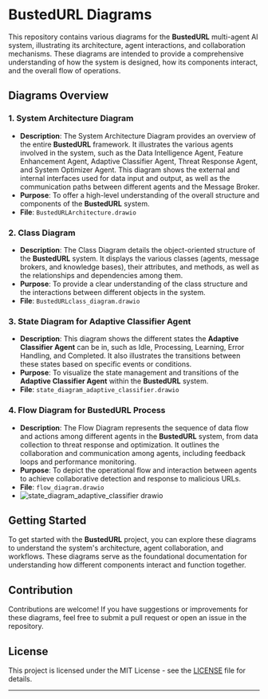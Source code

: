 # BustedURL Diagrams

This repository contains various diagrams for the **BustedURL** multi-agent AI system, illustrating its architecture, agent interactions, and collaboration mechanisms. These diagrams are intended to provide a comprehensive understanding of how the system is designed, how its components interact, and the overall flow of operations.

## Diagrams Overview

### 1. **System Architecture Diagram**

- **Description**: The System Architecture Diagram provides an overview of the entire **BustedURL** framework. It illustrates the various agents involved in the system, such as the Data Intelligence Agent, Feature Enhancement Agent, Adaptive Classifier Agent, Threat Response Agent, and System Optimizer Agent. This diagram shows the external and internal interfaces used for data input and output, as well as the communication paths between different agents and the Message Broker.
- **Purpose**: To offer a high-level understanding of the overall structure and components of the **BustedURL** system.
- **File**: `BustedURLArchitecture.drawio`

### 2. **Class Diagram**

- **Description**: The Class Diagram details the object-oriented structure of the **BustedURL** system. It displays the various classes (agents, message brokers, and knowledge bases), their attributes, and methods, as well as the relationships and dependencies among them.
- **Purpose**: To provide a clear understanding of the class structure and the interactions between different objects in the system.
- **File**: `BustedURLclass_diagram.drawio`

### 3. **State Diagram for Adaptive Classifier Agent**

- **Description**: This diagram shows the different states the **Adaptive Classifier Agent** can be in, such as Idle, Processing, Learning, Error Handling, and Completed. It also illustrates the transitions between these states based on specific events or conditions.
- **Purpose**: To visualize the state management and transitions of the **Adaptive Classifier Agent** within the **BustedURL** system.
- **File**: `state_diagram_adaptive_classifier.drawio`

### 4. **Flow Diagram for BustedURL Process**

- **Description**: The Flow Diagram represents the sequence of data flow and actions among different agents in the **BustedURL** system, from data collection to threat response and optimization. It outlines the collaboration and communication among agents, including feedback loops and performance monitoring.
- **Purpose**: To depict the operational flow and interaction between agents to achieve collaborative detection and response to malicious URLs.
- **File**: `flow_diagram.drawio`
- ![state_diagram_adaptive_classifier drawio](https://github.com/user-attachments/assets/457898ca-a1a9-41e7-b626-dabb42a72d45)

## Getting Started

To get started with the **BustedURL** project, you can explore these diagrams to understand the system's architecture, agent collaboration, and workflows. These diagrams serve as the foundational documentation for understanding how different components interact and function together.

## Contribution


Contributions are welcome! If you have suggestions or improvements for these diagrams, feel free to submit a pull request or open an issue in the repository.

## License

This project is licensed under the MIT License - see the [LICENSE](LICENSE) file for details.

---

